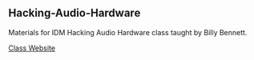 ## Hacking-Audio-Hardware

Materials for IDM Hacking Audio Hardware class taught by Billy Bennett.

[Class Website](https://billythemusical.github.io/hacking-audio-hardware/)
